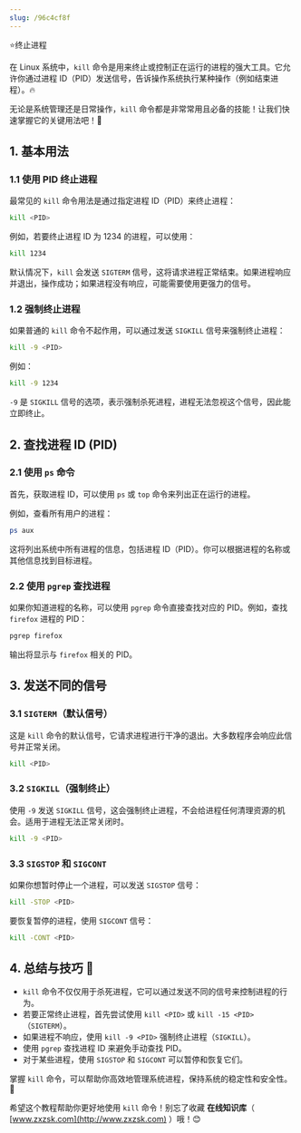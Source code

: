 ```yaml
---
slug: /96c4cf8f
---
```

⭐终止进程

在 Linux 系统中，`kill` 命令是用来终止或控制正在运行的进程的强大工具。它允许你通过进程 ID（PID）发送信号，告诉操作系统执行某种操作（例如结束进程）。🔥

无论是系统管理还是日常操作，`kill` 命令都是非常常用且必备的技能！让我们快速掌握它的关键用法吧！🚀

## 1. 基本用法

### 1.1 使用 PID 终止进程

最常见的 `kill` 命令用法是通过指定进程 ID（PID）来终止进程：

```bash
kill <PID>
```

例如，若要终止进程 ID 为 1234 的进程，可以使用：

```bash
kill 1234
```

默认情况下，`kill` 会发送 `SIGTERM` 信号，这将请求进程正常结束。如果进程响应并退出，操作成功；如果进程没有响应，可能需要使用更强力的信号。

### 1.2 强制终止进程

如果普通的 `kill` 命令不起作用，可以通过发送 `SIGKILL` 信号来强制终止进程：

```bash
kill -9 <PID>
```

例如：

```bash
kill -9 1234
```

`-9` 是 `SIGKILL` 信号的选项，表示强制杀死进程，进程无法忽视这个信号，因此能立即终止。

## 2. 查找进程 ID (PID)

### 2.1 使用 `ps` 命令

首先，获取进程 ID，可以使用 `ps` 或 `top` 命令来列出正在运行的进程。

例如，查看所有用户的进程：

```bash
ps aux
```

这将列出系统中所有进程的信息，包括进程 ID（PID）。你可以根据进程的名称或其他信息找到目标进程。

### 2.2 使用 `pgrep` 查找进程

如果你知道进程的名称，可以使用 `pgrep` 命令直接查找对应的 PID。例如，查找 `firefox` 进程的 PID：

```bash
pgrep firefox
```

输出将显示与 `firefox` 相关的 PID。

## 3. 发送不同的信号

### 3.1 `SIGTERM`（默认信号）

这是 `kill` 命令的默认信号，它请求进程进行干净的退出。大多数程序会响应此信号并正常关闭。

```bash
kill <PID>
```

### 3.2 `SIGKILL`（强制终止）

使用 `-9` 发送 `SIGKILL` 信号，这会强制终止进程，不会给进程任何清理资源的机会。适用于进程无法正常关闭时。

```bash
kill -9 <PID>
```

### 3.3 `SIGSTOP` 和 `SIGCONT`

如果你想暂时停止一个进程，可以发送 `SIGSTOP` 信号：

```bash
kill -STOP <PID>
```

要恢复暂停的进程，使用 `SIGCONT` 信号：

```bash
kill -CONT <PID>
```

## 4. 总结与技巧 🌟

- `kill` 命令不仅仅用于杀死进程，它可以通过发送不同的信号来控制进程的行为。
- 若要正常终止进程，首先尝试使用 `kill <PID>` 或 `kill -15 <PID>`（`SIGTERM`）。
- 如果进程不响应，使用 `kill -9 <PID>` 强制终止进程（`SIGKILL`）。
- 使用 `pgrep` 查找进程 ID 来避免手动查找 PID。
- 对于某些进程，使用 `SIGSTOP` 和 `SIGCONT` 可以暂停和恢复它们。

掌握 `kill` 命令，可以帮助你高效地管理系统进程，保持系统的稳定性和安全性。🎯

希望这个教程帮助你更好地使用 `kill` 命令！别忘了收藏 **在线知识库**（ [www.zxzsk.com](http://www.zxzsk.com) ）哦！😊
